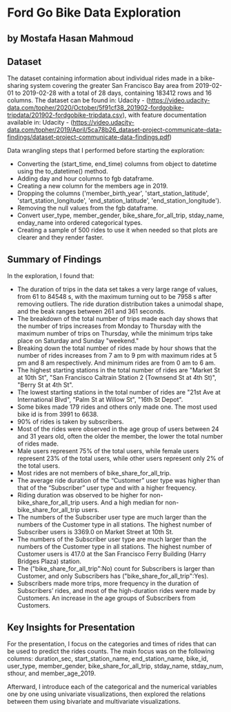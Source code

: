 # Ford Go Bike Data Exploration
## by Mostafa Hasan Mahmoud


## Dataset

The dataset containing information about individual rides made in a bike-sharing system covering the greater San Francisco Bay area from 2019-02-01 to 2019-02-28 with a total of 28 days, containing 183412 rows and 16 columns.
The dataset can be found in: 
Udacity - (https://video.udacity-data.com/topher/2020/October/5f91cf38_201902-fordgobike-tripdata/201902-fordgobike-tripdata.csv),
with feature documentation available in: 
Udacity - (https://video.udacity-data.com/topher/2019/April/5ca78b26_dataset-project-communicate-data-findings/dataset-project-communicate-data-findings.pdf)

Data wrangling steps that I performed before starting the exploration:
- Converting the (start_time, end_time) columns from object to datetime using the to_datetime() method.
- Adding day and hour columns to fgb dataframe.
- Creating a new column for the members age in 2019.
- Dropping the columns ('member_birth_year', 'start_station_latitude', 'start_station_longitude', 'end_station_latitude', 'end_station_longitude').
- Removing the null values from the fgb dataframe.
- Convert user_type, member_gender, bike_share_for_all_trip, stday_name, enday_name into ordered categorical types.
- Creating a sample of 500 rides to use it when needed so that plots are clearer and they render faster.


## Summary of Findings

In the exploration, I found that:

- The duration of trips in the data set takes a very large range of values, from 61 to 84548 s, with the maximum turning out to be 7958 s after removing outliers. The ride duration distribution takes a unimodal shape, and the beak ranges between 261 and 361 seconds.
- The breakdown of the total number of trips made each day shows that the number of trips increases from Monday to Thursday with the maximum number of trips on Thursday, while the minimum trips take place on Saturday and Sunday "weekend."
- Breaking down the total number of rides made by hour shows that the number of rides increases from 7 am to 9 pm with maximum rides at 5 pm and 8 am respectively. And minimum rides are from 0 am to 6 am.
- The highest starting stations in the total number of rides are "Market St at 10th St", "San Francisco Caltrain Station 2 (Townsend St at 4th St)", "Berry St at 4th St".
- The lowest starting stations in the total number of rides are "21st Ave at International Blvd", "Palm St at Willow St", "16th St Depot".
- Some bikes made 179 rides and others only made one. The most used bike id is from 3991 to 6638.
- 90% of rides is taken by subscribers.
- Most of the rides were observed in the age group of users between 24 and 31 years old, often the older the member, the lower the total number of rides made.
- Male users represent 75% of the total users, while female users represent 23% of the total users, while other users represent only 2% of the total users.
- Most rides are not members of bike_share_for_all_trip.
- The average ride duration of the “Customer” user type was higher than that of the “Subscriber” user type and with a higher frequency.
- Riding duration was observed to be higher for non-bike_share_for_all_trip users. And a high median for non-bike_share_for_all_trip users.
- The numbers of the Subscriber user type are much larger than the numbers of the Customer type in all stations. The highest number of Subscriber users is 3369.0 on Market Street at 10th St.
- The numbers of the Subscriber user type are much larger than the numbers of the Customer type in all stations. The highest number of Customer users is 417.0 at the San Francisco Ferry Building (Harry Bridges Plaza) station.
- The ("bike_share_for_all_trip":No) count for Subscribers is larger than Customer, and only Subscribers has ("bike_share_for_all_trip":Yes).
- Subscribers made more trips, more frequency in the duration of Subscribers’ rides, and most of the high-duration rides were made by Customers. An increase in the age groups of Subscribers from Customers.


## Key Insights for Presentation

For the presentation, I focus on the categories and times of rides that can be used to predict the rides counts. The main focus was on the following columns: duration_sec, start_station_name, end_station_name, bike_id, user_type, member_gender, bike_share_for_all_trip, stday_name, stday_num, sthour, and member_age_2019.

Afterward, I introduce each of the categorical and the numerical variables one by one using univariate visualizations, then explored the relations between them using bivariate and multivariate visualizations. 
